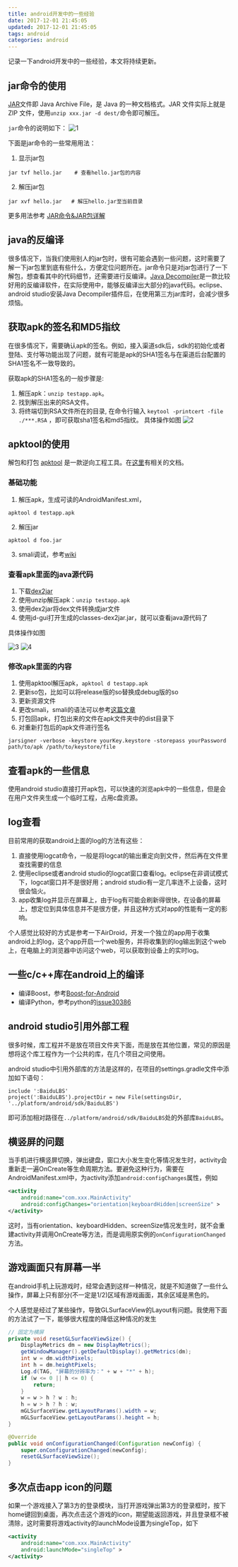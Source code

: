 ```yaml
---
title: android开发中的一些经验
date: 2017-12-01 21:45:05
updated: 2017-12-01 21:45:05
tags: android
categories: android
---
```


记录一下android开发中的一些经验，本文将持续更新。

<!--more-->

## jar命令的使用

<a href="https://zh.wikipedia.org/wiki/JAR_(文件格式)">JAR</a>文件即 Java Archive File，是 Java 的一种文档格式。JAR 文件实际上就是 ZIP 文件，使用`unzip xxx.jar -d dest/`命令即可解压。

`jar`命令的说明如下：
![1](/images/android-issues-1.png)

下面是jar命令的一些常用用法：
1. 显示jar包
```
jar tvf hello.jar    # 查看hello.jar包的内容
```

2. 解压jar包
```
jar xvf hello.jar   # 解压hello.jar至当前目录
```

更多用法参考 [JAR命令&JAR包详解](http://blog.chinaunix.net/uid-692788-id-2681136.html)

## java的反编译
很多情况下，当我们使用别人的jar包时，很有可能会遇到一些问题，这时需要了解一下jar包里到底有些什么，方便定位问题所在。jar命令只是对jar包进行了一下解包，想查看其中的代码细节，还需要进行反编译。[Java Decompiler](http://jd.benow.ca)是一款比较好用的反编译软件，在实际使用中，能够反编译出大部分的java代码。eclipse、android studio安装Java Decompiler插件后，在使用第三方jar库时，会减少很多烦恼。

## 获取apk的签名和MD5指纹
在很多情况下，需要确认apk的签名。例如，接入渠道sdk后，sdk的初始化或者登陆、支付等功能出现了问题，就有可能是apk的SHA1签名与在渠道后台配置的SHA1签名不一致导致的。

获取apk的SHA1签名的一般步骤是:
1. 解压apk：`unzip testapp.apk`。
2. 找到解压出来的RSA文件。
3. 将终端切到RSA文件所在的目录, 在命令行输入 `keytool -printcert -file ./***.RSA` ，即可获取sha1签名和md5指纹。
具体操作如图
![2](/images/android-issues-2.png)

## apktool的使用
解包和打包
[apktool](https://ibotpeaches.github.io/Apktool/) 是一款逆向工程工具。在[这里](https://ibotpeaches.github.io/Apktool/documentation/)有相关的文档。

### 基础功能
1. 解压apk，生成可读的AndroidManifest.xml，
```
apktool d testapp.apk
```

2. 解压jar
```
apktool d foo.jar
```

3. smali调试，参考[wiki](https://github.com/JesusFreke/smali/wiki/smalidea)

### 查看apk里面的java源代码
1. 下载[dex2jar](https://github.com/pxb1988/dex2jar)
2. 使用unzip解压apk：`unzip testapp.apk`
3. 使用dex2jar将dex文件转换成jar文件
4. 使用jd-gui打开生成的classes-dex2jar.jar，就可以查看java源代码了

具体操作如图

![3](/images/android-issues-3.png)
![4](/images/android-issues-4.png)


### 修改apk里面的内容
1. 使用apktool解压apk，`apktool d testapp.apk`
2. 更新so包，比如可以将release版的so替换成debug版的so
3. 更新资源文件
4. 更改smali，smali的语法可以参考[这篇文章](http://blog.csdn.net/wdaming1986/article/details/8299996)
5. 打包回apk，打包出来的文件在apk文件夹中的dist目录下
6. 对重新打包后的apk文件进行签名
```
jarsigner -verbose -keystore yourKey.keystore -storepass yourPassword path/to/apk /path/to/keystore/file
```

## 查看apk的一些信息
使用android studio直接打开apk包，可以快速的浏览apk中的一些信息，但是会在用户文件夹生成一个临时工程，占用c盘资源。

## log查看

目前常用的获取android上面的log的方法有这些：
1. 直接使用logcat命令，一般是将logcat的输出重定向到文件，然后再在文件里查找需要的信息
2. 使用eclipse或者android studio的logcat窗口查看log。eclipse在非调试模式下，logcat窗口并不是很好用；android studio有一定几率连不上设备，这时很会恼火。
3. app收集log并显示在屏幕上，由于log有可能会刷新得很快，在设备的屏幕上，想定位到具体信息并不是很方便，并且这种方式对app的性能有一定的影响。

个人感觉比较好的方式是参考一下AirDroid，开发一个独立的app用于收集android上的log，这个app开启一个web服务，并将收集到的log输出到这个web上，在电脑上的浏览器中访问这个web，可以获取到设备上的实时log。

## 一些c/c++库在android上的编译

- 编译Boost，参考[Boost-for-Android](https://github.com/dec1/Boost-for-Android)
- 编译Python，参考python的[issue30386](https://bugs.python.org/issue30386)

## android studio引用外部工程
很多时候，库工程并不是放在项目文件夹下面，而是放在其他位置，常见的原因是想将这个库工程作为一个公共的库，在几个项目之间使用。

android studio中引用外部库的方法是这样的，在项目的settings.gradle文件中添加如下语句：
```
include ':BaiduLBS'
project(':BaiduLBS').projectDir = new File(settingsDir, '../platform/android/sdk/BaiduLBS')
```
即可添加相对路径在`../platform/android/sdk/BaiduLBS`处的外部库`BaiduLBS`。

## 横竖屏的问题
当手机进行横竖屏切换，弹出键盘，窗口大小发生变化等情况发生时，activity会重新走一遍OnCreate等生命周期方法。要避免这种行为，需要在AndroidManifest.xml中，为activity添加`android:configChanges`属性，例如
```xml
<activity
    android:name="com.xxx.MainActivity"
    android:configChanges="orientation|keyboardHidden|screenSize" >
</activity>
```
这时，当有orientation、keyboardHidden、screenSize情况发生时，就不会重建activity并调用OnCreate等方法，而是调用原实例的`onConfigurationChanged`方法。

## 游戏画面只有屏幕一半
在android手机上玩游戏时，经常会遇到这样一种情况，就是不知道做了一些什么操作，屏幕上只有部分(不一定是1/2)区域有游戏画面，其余区域是黑色的。

个人感觉是经过了某些操作，导致GLSurfaceView的Layout有问题。我使用下面的方法试了一下，能够很大程度的降低这种情况的发生
```java
// 固定为横屏
private void resetGLSurfaceViewSize() {
    DisplayMetrics dm = new DisplayMetrics();
    getWindowManager().getDefaultDisplay().getMetrics(dm);
    int w = dm.widthPixels;
    int h = dm.heightPixels;
    Log.d(TAG, "屏幕的分辨率为：" + w + "*" + h);
    if (w <= 0 || h <= 0) {
        return;
    }
    w = w > h ? w : h;
    h = w > h ? h : w;
    mGLSurfaceView.getLayoutParams().width = w;
    mGLSurfaceView.getLayoutParams().height = h;
}

@Override
public void onConfigurationChanged(Configuration newConfig) {
    super.onConfigurationChanged(newConfig);
    resetGLSurfaceViewSize();
}
```

## 多次点击app icon的问题
如果一个游戏接入了第3方的登录模块，当打开游戏弹出第3方的登录框时，按下home键回到桌面，再次点击这个游戏的icon，期望能返回游戏，并且登录框不被清除，这时需要将游戏activity的launchMode设置为singleTop，如下
```xml
<activity
    android:name="com.xxx.MainActivity"
    android:launchMode="singleTop" >
</activity>
```

